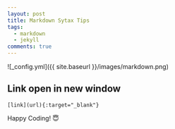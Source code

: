 ```yaml
---
layout: post
title: Markdown Sytax Tips 
tags:
  - markdown
  - jekyll
comments: true
---
```


![_config.yml]({{ site.baseurl }}/images/markdown.png)


## Link open in new window

```
[link](url){:target="_blank"}
```




Happy Coding! 😇